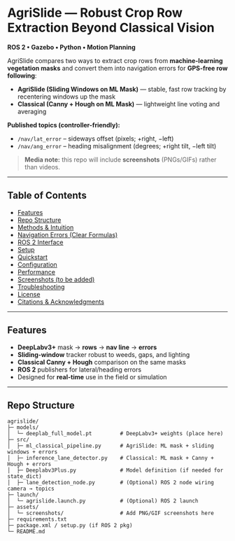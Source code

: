 # AgriSlide — Robust Crop Row Extraction Beyond Classical Vision
**ROS 2 • Gazebo • Python • Motion Planning**

AgriSlide compares two ways to extract crop rows from **machine-learning vegetation masks** and convert them into navigation errors for **GPS-free row following**:

- **AgriSlide (Sliding Windows on ML Mask)** — stable, fast row tracking by recentering windows up the mask  
- **Classical (Canny + Hough on ML Mask)** — lightweight line voting and averaging

**Published topics (controller-friendly):**
- `/nav/lat_error` – sideways offset (pixels; +right, −left)  
- `/nav/ang_error` – heading misalignment (degrees; +right tilt, −left tilt)

> **Media note:** this repo will include **screenshots** (PNGs/GIFs) rather than videos.

---

## Table of Contents
- [Features](#features)
- [Repo Structure](#repo-structure)
- [Methods & Intuition](#methods--intuition)
- [Navigation Errors (Clear Formulas)](#navigation-errors-clear-formulas)
- [ROS 2 Interface](#ros-2-interface)
- [Setup](#setup)
- [Quickstart](#quickstart)
- [Configuration](#configuration)
- [Performance](#performance)
- [Screenshots (to be added)](#screenshots-to-be-added)
- [Troubleshooting](#troubleshooting)
- [License](#license)
- [Citations & Acknowledgments](#citations--acknowledgments)

---

## Features
- **DeepLabv3+** mask → **rows** → **nav line** → **errors**
- **Sliding-window** tracker robust to weeds, gaps, and lighting
- **Classical Canny + Hough** comparison on the same masks
- **ROS 2** publishers for lateral/heading errors
- Designed for **real-time** use in the field or simulation

---

## Repo Structure
```text
agrislide/
├─ models/
│  └─ deeplab_full_model.pt         # DeepLabv3+ weights (place here)
├─ src/
│  ├─ ml_classical_pipeline.py      # AgriSlide: ML mask + sliding windows + errors
│  ├─ inference_lane_detector.py    # Classical: ML mask + Canny + Hough + errors
│  ├─ Deeplabv3Plus.py              # Model definition (if needed for state_dict)
│  ├─ lane_detection_node.py        # (Optional) ROS 2 node wiring camera → topics
├─ launch/
│  └─ agrislide.launch.py           # (Optional) ROS 2 launch
├─ assets/
│  └─ screenshots/                  # Add PNG/GIF screenshots here
├─ requirements.txt
├─ package.xml / setup.py (if ROS 2 pkg)
└─ README.md
